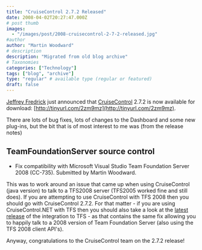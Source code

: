 ```yaml
---
title: "CruiseControl 2.7.2 Released"
date: 2008-04-02T20:27:47.000Z
# post thumb
images:
  - "/images/post/2008-cruisecontrol-2-7-2-released.jpg"
#author
author: "Martin Woodward"
# description
description: "Migrated from old blog archive"
# Taxonomies
categories: ["Technology"]
tags: ["blog", "archive"]
type: "regular" # available type (regular or featured)
draft: false
---
```


[Jeffrey Fredrick](http://www.developertesting.com/archives/individual_weblogs-jeffrey_fredrick-index.html) just announced that [CruiseControl](http://cruisecontrol.sourceforge.net/) 2.7.2 is now available for download: [http://tinyurl.com/2zm9mz](http://tinyurl.com/2zm9mz).  

There are lots of bug fixes, lots of changes to the Dashboard and some new plug-ins, but the bit that is of most interest to me was (from the release notes)  

TeamFoundationServer source control
----------------------
* Fix compatibility with Microsoft Visual Studio Team Foundation Server 2008 (CC-735). Submitted by Martin Woodward.

This was to work around an issue that came up when using CruiseControl (java version) to talk to a TFS2008 server (TFS2005 worked fine and still does).  If you are attempting to use CruiseControl with TFS 2008 then you should go with CruiseControl 2.7.2.  For that matter - if you are using CruiseControl.NET with TFS then you should also take a look at the [latest release](http://www.codeplex.com/TFSCCNetPlugin/Release/ProjectReleases.aspx?ReleaseId=1816) of the integration to TFS - as that contains the same fix allowing you to happily talk to a 2008 version of Team Foundation Server (also using the TFS 2008 client API's).

Anyway, congratulations to the CruiseControl team on the 2.7.2 release!